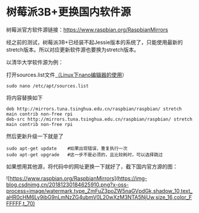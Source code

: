# **树莓派3B+更换国内软件源**

树莓派官方软件源链接：https://www.raspbian.org/RaspbianMirrors

经之前的测试，树莓派3B+已经装不起Jessie版本的系统了，只能使用最新的stretch版本。所以对应更新软件源也要换为stretch版本。

以清华大学软件源为例：

打开sources.list文件[（Linux下nano编辑器的使用](https://blog.csdn.net/m0_37509650/article/details/86606593)）

```
sudo nano /etc/apt/sources.list
```

将内容替换如下

```
deb http://mirrors.tuna.tsinghua.edu.cn/raspbian/raspbian/ stretch main contrib non-free rpi
deb-src http://mirrors.tuna.tsinghua.edu.cn/raspbian/raspbian/ stretch main contrib non-free rpi
```

然后更新升级一下就是了

```
sudo apt-get update    #如果出现错误，重复执行一次
sudo apt-get upgrade   #这一步不是必须的，且比较耗时，可以选择跳过
```

如果想用其他源，将代码中的网址更换一下就好了，截下国内官方源的图：

![https://www.raspbian.org/RaspbianMirrors](https://img-blog.csdnimg.cn/20181230184625910.png?x-oss-process=image/watermark,type_ZmFuZ3poZW5naGVpdGk,shadow_10,text_aHR0cHM6Ly9ibG9nLmNzZG4ubmV0L20wXzM3NTA5NjUw,size_16,color_FFFFFF,t_70)

 